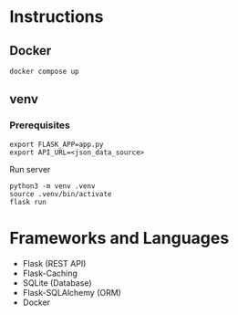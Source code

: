 # Instructions
## Docker
```
docker compose up
```
## venv
### Prerequisites
```
export FLASK_APP=app.py
export API_URL=<json_data_source>
```

Run server
```
python3 -m venv .venv
source .venv/bin/activate
flask run
```

# Frameworks and Languages
- Flask (REST API)
- Flask-Caching
- SQLite (Database)
- Flask-SQLAlchemy (ORM)
- Docker

